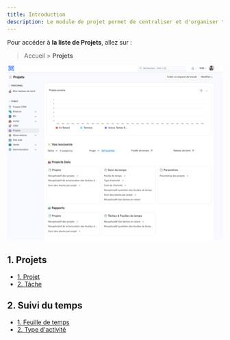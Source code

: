 ```yaml
---
title: Introduction
description: Le module de projet permet de centraliser et d'organiser toutes les données relatives à un projet, de suivre son avancement en temps réel, de gérer les ressources, de maintenir la qualité et de respecter les délais prévus. Ce module facilite la coordination des équipes et optimise les performances afin d'atteindre vos objectifs avec efficacité.
---
```


Pour accéder à **la liste de Projets**, allez sur :

> Accueil > **Projets**

![Cette image permet de visualiser la page d'accueil du module projet.](/pageaccueilprojet.png)

## 1. Projets

- [1. Projet](/dokos/projets/projets)
- [2. Tâche](/dokos/projets/taches)

## 2. Suivi du temps

- [1. Feuille de temps](/dokos/projets/feuilles-de-temps)
- [2. Type d'activité](/dokos/projets/types-activite)
